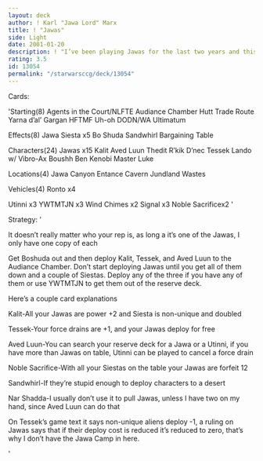 ```yaml
---
layout: deck
author: ! Karl "Jawa Lord" Marx
title: ! "Jawas"
side: Light
date: 2001-01-20
description: ! "I’ve been playing Jawas for the last two years and this is the current version of the deck, it hasn’t been doing to badly lately"
rating: 3.5
id: 13054
permalink: "/starwarsccg/deck/13054"
---
```

Cards: 

'Starting(8)
Agents in the Court/NLFTE
Audiance Chamber
Hutt Trade Route
Yarna d’al’ Gargan
HFTMF
Uh-oh
DODN/WA
Ultimatum

Effects(8)
Jawa Siesta x5
Bo Shuda
Sandwhirl
Bargaining Table

Characters(24)
Jawas x15
Kalit
Aved Luun
Thedit
R’kik D’nec
Tessek
Lando w/ Vibro-Ax
Boushh
Ben Kenobi
Master Luke

Locations(4)
Jawa Canyon
Entance Cavern
Jundland Wastes

Vehicles(4)
Ronto x4

Utinni x3
YWTMTJN x3
Wind Chimes x2
Signal x3
Noble Sacrificex2
'

Strategy: '

It doesn’t really matter who your rep is, as long a it’s one of the Jawas, I only have one copy of each

Get Boshuda out and then deploy Kalit, Tessek, and Aved Luun to the Audiance Chamber.  Don’t start deploying Jawas until you get all of them down and a couple of Siestas.  Deploy any of the three if you have any of them or use YWTMTJN to get them out of the reserve deck.

Here’s a couple card explanations

Kalit-All your Jawas are power +2 and Siesta is non-unique and doubled

Tessek-Your force drains are +1, and your Jawas deploy for free

Aved Luun-You can search your reserve deck for a Jawa or a Utinni, if you have more than Jawas on table, Utinni can be played to cancel a force drain

Noble Sacrifice-With all your Siestas on the table your Jawas are forfeit 12

Sandwhirl-If they’re stupid enough to deploy characters to a desert

Nar Shadda-I usually don’t use it to pull Jawas, unless I have two on my hand, since Aved Luun can do that

On Tessek’s game text it says non-unique aliens deploy -1, a ruling on Jawas says that if their deploy cost is reduced it’s reduced to zero, that’s why I don’t have the Jawa Camp in here.

'

